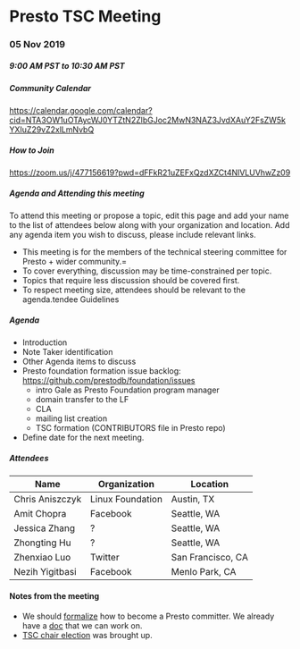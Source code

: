 # Presto TSC Meeting

### 05 Nov 2019
##### 9:00 AM PST to 10:30 AM PST

##### Community Calendar
https://calendar.google.com/calendar?cid=NTA3OW1uOTAycWJ0YTZtN2ZlbGJoc2MwN3NAZ3JvdXAuY2FsZW5kYXIuZ29vZ2xlLmNvbQ

##### How to Join
https://zoom.us/j/477156619?pwd=dFFkR21uZEFxQzdXZCt4NlVLUVhwZz09

##### Agenda and Attending this meeting

To attend this meeting or propose a topic, edit this page and add your name to the list of attendees below along with your organization and location. Add any agenda item you wish to discuss, please include relevant links.

* This meeting is for the members of the technical steering committee for Presto + wider community.=
* To cover everything, discussion may be time-constrained per topic.
* Topics that require less discussion should be covered first.
* To respect meeting size, attendees should be relevant to the agenda.tendee Guidelines

##### Agenda
*  Introduction
* Note Taker identification
* Other Agenda items to discuss
* Presto foundation formation issue backlog: https://github.com/prestodb/foundation/issues
  * intro Gale as Presto Foundation program manager
  * domain transfer to the LF
  * CLA
  * mailing list creation
  * TSC formation (CONTRIBUTORS file in Presto repo)
* Define date for the next meeting.

##### Attendees 

Name                 | Organization        | Location
-------------------- | ------------------- | ----------------------
Chris Aniszczyk      | Linux Foundation    | Austin, TX
Amit Chopra          | Facebook            | Seattle, WA
Jessica Zhang        | ?                   | Seattle, WA
Zhongting Hu         | ?                   | Seattle, WA
Zhenxiao Luo         | Twitter             | San Francisco, CA
Nezih Yigitbasi      | Facebook            | Menlo Park, CA

#### Notes from the meeting
- We should [formalize](https://github.com/prestodb/tsc/issues/4) how to become a Presto committer. We already have a [doc](https://github.com/prestodb/presto/wiki/How-to-become-a-Presto-committer%3F) that we can work on.
- [TSC chair election](https://github.com/prestodb/tsc/issues/5) was brought up.
